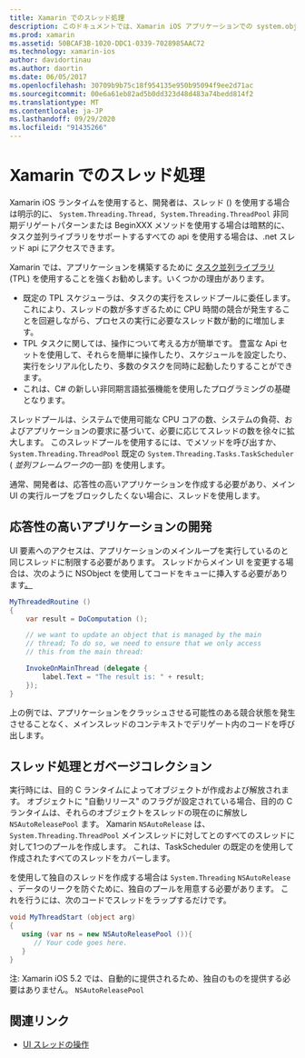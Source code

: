 ```yaml
---
title: Xamarin でのスレッド処理
description: このドキュメントでは、Xamarin iOS アプリケーションでの system.object Api の使用方法について説明します。 タスク並列ライブラリ、応答性の高いアプリケーションの構築、およびガベージコレクションについて説明します。
ms.prod: xamarin
ms.assetid: 50BCAF3B-1020-DDC1-0339-7028985AAC72
ms.technology: xamarin-ios
author: davidortinau
ms.author: daortin
ms.date: 06/05/2017
ms.openlocfilehash: 30709b9b75c18f954135e950b95094f9ee2d71ac
ms.sourcegitcommit: 00e6a61eb82ad5b0dd323d48d483a74bedd814f2
ms.translationtype: MT
ms.contentlocale: ja-JP
ms.lasthandoff: 09/29/2020
ms.locfileid: "91435266"
---
```

# <a name="threading-in-xamarinios"></a>Xamarin でのスレッド処理

Xamarin iOS ランタイムを使用すると、開発者は、スレッド () を使用する場合は明示的に、 `System.Threading.Thread, System.Threading.ThreadPool` 非同期デリゲートパターンまたは BeginXXX メソッドを使用する場合は暗黙的に、タスク並列ライブラリをサポートするすべての api を使用する場合は、.net スレッド api にアクセスできます。

Xamarin では、アプリケーションを構築するために [タスク並列ライブラリ](/dotnet/standard/parallel-programming/task-parallel-library-tpl) (TPL) を使用することを強くお勧めします。いくつかの理由があります。

- 既定の TPL スケジューラは、タスクの実行をスレッドプールに委任します。これにより、スレッドの数が多すぎるために CPU 時間の競合が発生することを回避しながら、プロセスの実行に必要なスレッド数が動的に増加します。 
- TPL タスクに関しては、操作について考える方が簡単です。 豊富な Api セットを使用して、それらを簡単に操作したり、スケジュールを設定したり、実行をシリアル化したり、多数のタスクを同時に起動したりすることができます。 
- これは、C# の新しい非同期言語拡張機能を使用したプログラミングの基礎となります。 

スレッドプールは、システムで使用可能な CPU コアの数、システムの負荷、およびアプリケーションの要求に基づいて、必要に応じてスレッドの数を徐々に拡大します。 このスレッドプールを使用するには、でメソッドを呼び出すか、 `System.Threading.ThreadPool` 既定の `System.Threading.Tasks.TaskScheduler` ( *並列フレームワーク*の一部) を使用します。

通常、開発者は、応答性の高いアプリケーションを作成する必要があり、メイン UI の実行ループをブロックしたくない場合に、スレッドを使用します。

 <a name="Developing_Responsive_Applications"></a>

## <a name="developing-responsive-applications"></a>応答性の高いアプリケーションの開発

UI 要素へのアクセスは、アプリケーションのメインループを実行しているのと同じスレッドに制限する必要があります。 スレッドからメイン UI を変更する場合は、次のように NSObject を使用してコードをキューに挿入する必要があります[。](xref:Foundation.NSObject)

```csharp
MyThreadedRoutine ()  
{  
    var result = DoComputation ();  

    // we want to update an object that is managed by the main
    // thread; To do so, we need to ensure that we only access
    // this from the main thread:

    InvokeOnMainThread (delegate {  
        label.Text = "The result is: " + result;  
    });
}
```

上の例では、アプリケーションをクラッシュさせる可能性のある競合状態を発生させることなく、メインスレッドのコンテキストでデリゲート内のコードを呼び出します。

 <a name="Threading_and_Garbage_Collection"></a>

## <a name="threading-and-garbage-collection"></a>スレッド処理とガベージコレクション

実行時には、目的 C ランタイムによってオブジェクトが作成および解放されます。 オブジェクトに "自動リリース" のフラグが設定されている場合、目的の C ランタイムは、それらのオブジェクトをスレッドの現在のに解放し `NSAutoReleasePool` ます。 Xamarin `NSAutoRelease` は、 `System.Threading.ThreadPool` メインスレッドに対してとのすべてのスレッドに対して1つのプールを作成します。 これは、TaskScheduler の既定のを使用して作成されたすべてのスレッドをカバーします。

を使用して独自のスレッドを作成する場合は `System.Threading` `NSAutoRelease` 、データのリークを防ぐために、独自のプールを用意する必要があります。 これを行うには、次のコードでスレッドをラップするだけです。

```csharp
void MyThreadStart (object arg)
{
   using (var ns = new NSAutoReleasePool ()){
      // Your code goes here.
   }
}
```

注: Xamarin iOS 5.2 では、自動的に提供されるため、独自のものを提供する必要はありません。 `NSAutoReleasePool`

## <a name="related-links"></a>関連リンク

- [UI スレッドの操作](~/ios/user-interface/ios-ui/ui-thread.md)